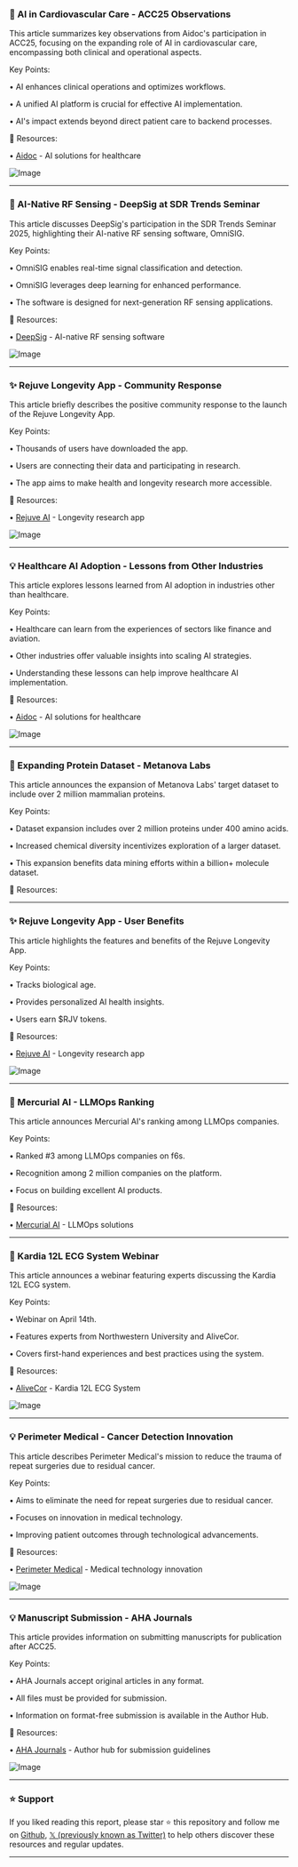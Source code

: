 ### 🤖 AI in Cardiovascular Care - ACC25 Observations

This article summarizes key observations from Aidoc's participation in ACC25, focusing on the expanding role of AI in cardiovascular care, encompassing both clinical and operational aspects.

Key Points:

• AI enhances clinical operations and optimizes workflows.


• A unified AI platform is crucial for effective AI implementation.


• AI's impact extends beyond direct patient care to backend processes.


🔗 Resources:

• [Aidoc](https://x.com/aidocmed) - AI solutions for healthcare


![Image](https://pbs.twimg.com/media/Gn8dxXtWsAA9wp9?format=jpg&name=small)


---

### 🤖 AI-Native RF Sensing - DeepSig at SDR Trends Seminar

This article discusses DeepSig's participation in the SDR Trends Seminar 2025, highlighting their AI-native RF sensing software, OmniSIG.

Key Points:

• OmniSIG enables real-time signal classification and detection.


• OmniSIG leverages deep learning for enhanced performance.


• The software is designed for next-generation RF sensing applications.


🔗 Resources:

• [DeepSig](https://x.com/deepsignl) - AI-native RF sensing software


![Image](https://pbs.twimg.com/media/Gn8cKw5WcAARgE-?format=jpg&name=small)


---

### ✨ Rejuve Longevity App - Community Response

This article briefly describes the positive community response to the launch of the Rejuve Longevity App.

Key Points:

• Thousands of users have downloaded the app.


• Users are connecting their data and participating in research.


• The app aims to make health and longevity research more accessible.


🔗 Resources:

• [Rejuve AI](https://x.com/Rejuve_AI) - Longevity research app


![Image](https://pbs.twimg.com/media/Gns0j0WWoAEmXBf?format=jpg&name=small)


---

### 💡 Healthcare AI Adoption - Lessons from Other Industries

This article explores lessons learned from AI adoption in industries other than healthcare.

Key Points:

• Healthcare can learn from the experiences of sectors like finance and aviation.


• Other industries offer valuable insights into scaling AI strategies.


•  Understanding these lessons can help improve healthcare AI implementation.


🔗 Resources:

• [Aidoc](https://x.com/aidocmed) - AI solutions for healthcare


![Image](https://pbs.twimg.com/media/Gnsw_RcXYAAxddn?format=jpg&name=small)


---

### 🤖 Expanding Protein Dataset - Metanova Labs

This article announces the expansion of Metanova Labs' target dataset to include over 2 million mammalian proteins.

Key Points:

• Dataset expansion includes over 2 million proteins under 400 amino acids.


• Increased chemical diversity incentivizes exploration of a larger dataset.


•  This expansion benefits data mining efforts within a billion+ molecule dataset.


🔗 Resources:


---

### ✨ Rejuve Longevity App - User Benefits

This article highlights the features and benefits of the Rejuve Longevity App.

Key Points:

• Tracks biological age.


• Provides personalized AI health insights.


• Users earn $RJV tokens.


🔗 Resources:

• [Rejuve AI](https://x.com/Rejuve_AI) - Longevity research app


![Image](https://pbs.twimg.com/ext_tw_video_thumb/1907487730608586752/pu/img/yZG0uz4Qoxi2t9zI.jpg)


---

### 🚀 Mercurial AI - LLMOps Ranking

This article announces Mercurial AI's ranking among LLMOps companies.

Key Points:

• Ranked #3 among LLMOps companies on f6s.


• Recognition among 2 million companies on the platform.


•  Focus on building excellent AI products.


🔗 Resources:

• [Mercurial AI](https://x.com/mercurial_ai) - LLMOps solutions


---

### 🤖 Kardia 12L ECG System Webinar

This article announces a webinar featuring experts discussing the Kardia 12L ECG system.

Key Points:

• Webinar on April 14th.


• Features experts from Northwestern University and AliveCor.


• Covers first-hand experiences and best practices using the system.


🔗 Resources:

• [AliveCor](https://x.com/AliveCor) - Kardia 12L ECG System


![Image](https://pbs.twimg.com/media/Gni7SlbaMAA30um?format=jpg&name=small)


---

### 💡 Perimeter Medical - Cancer Detection Innovation

This article describes Perimeter Medical's mission to reduce the trauma of repeat surgeries due to residual cancer.

Key Points:

• Aims to eliminate the need for repeat surgeries due to residual cancer.


• Focuses on innovation in medical technology.


•  Improving patient outcomes through technological advancements.


🔗 Resources:

• [Perimeter Medical](https://x.com/PerimeterMed) - Medical technology innovation


![Image](https://pbs.twimg.com/ext_tw_video_thumb/1907477183716556800/pu/img/jI54XbEowOMRYnNS.jpg)


---

### 💡 Manuscript Submission - AHA Journals

This article provides information on submitting manuscripts for publication after ACC25.

Key Points:

• AHA Journals accept original articles in any format.


•  All files must be provided for submission.


•  Information on format-free submission is available in the Author Hub.


🔗 Resources:

• [AHA Journals](https://ahajournals.org/author-hub) - Author hub for submission guidelines


![Image](https://pbs.twimg.com/media/GnZ_YQYWYAADT3A?format=jpg&name=small)


---

### ⭐️ Support

If you liked reading this report, please star ⭐️ this repository and follow me on [Github](https://github.com/Drix10), [𝕏 (previously known as Twitter)](https://x.com/DRIX_10_) to help others discover these resources and regular updates.

---